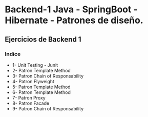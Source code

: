 # Backend-1 Java - SpringBoot - Hibernate - Patrones de diseño.
## Ejercicios de Backend 1

### Indice
- 1- Unit Testing - Junit
- 2- Patron Template Method
- 3- Patron Chain of Responsability
- 4- Patron Flyweight
- 5- Patron Template Method
- 6- Patron Template Method
- 7- Patron Proxy
- 8- Patron Facade
- 9- Patron Chain of Responsability